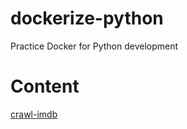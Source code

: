 # dockerize-python
Practice Docker for Python development

# Content
[crawl-imdb](https://github.com/IR02/dockerize-python/tree/main/crawl-imbd)
